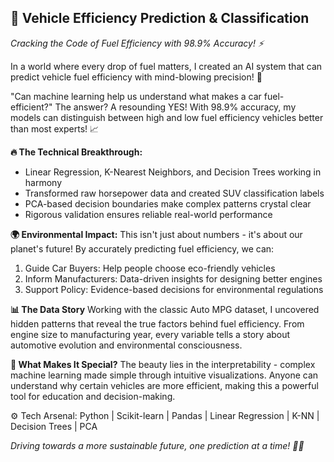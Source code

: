 ## **🚗 Vehicle Efficiency Prediction & Classification**

*Cracking the Code of Fuel Efficiency with 98.9% Accuracy! ⚡*

In a world where every drop of fuel matters, I created an AI system that can predict vehicle fuel efficiency with mind-blowing precision! 🎯

"Can machine learning help us understand what makes a car fuel-efficient?" The answer? A resounding YES! With 98.9% accuracy, my models can distinguish between high and low fuel efficiency vehicles better than most experts! 📈

**🔥 The Technical Breakthrough:**
* Linear Regression, K-Nearest Neighbors, and Decision Trees working in harmony
* Transformed raw horsepower data and created SUV classification labels
* PCA-based decision boundaries make complex patterns crystal clear
* Rigorous validation ensures reliable real-world performance

**🌍 Environmental Impact:**
This isn't just about numbers - it's about our planet's future! By accurately predicting fuel efficiency, we can:
1. Guide Car Buyers: Help people choose eco-friendly vehicles
2. Inform Manufacturers: Data-driven insights for designing better engines
3. Support Policy: Evidence-based decisions for environmental regulations

**📊 The Data Story**
Working with the classic Auto MPG dataset, I uncovered hidden patterns that reveal the true factors behind fuel efficiency. From engine size to manufacturing year, every variable tells a story about automotive evolution and environmental consciousness.

**🚀 What Makes It Special?**
The beauty lies in the interpretability - complex machine learning made simple through intuitive visualizations. Anyone can understand why certain vehicles are more efficient, making this a powerful tool for education and decision-making.

⚙️ Tech Arsenal: Python | Scikit-learn | Pandas | Linear Regression | K-NN | Decision Trees | PCA

*Driving towards a more sustainable future, one prediction at a time! 🌱🚗*

